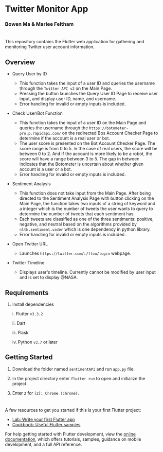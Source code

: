 # Twitter Monitor App
### Bowen Ma & Marlee Feltham

#
This repository contains the Flutter web application for gathering and monitoring Twitter user account information.

## Overview

  - Query User by ID
      - This function takes the input of a user ID and queries the username through the ```Twitter API v2``` on the Main Page.
      - Pressing the button launches the Query User ID Page to receive user input, and display user ID, name, and username. 
      - Error handling for invalid or empty inputs is included.

  - Check User/Bot Function
    -  This function takes the input of a user ID on the Main Page and queries the username through the ```https://botometer-pro.p.rapidapi.com/``` on the redirected Bos Account Checker Page to determine if the account is a real user or bot.
    -  The user score is presented on the Bot Account Checker Page. The score range is from 0 to 5. In the case of real users, the score will be between 0 to 2. And if the account is more likely to be a robot, the score will have a range between 3 to 5. The gap in between indicates that the Botometer is uncertain about whether given account is a user or a bot.
    -  Error handling for invalid or empty inputs is included.
  
  - Sentiment Analysis
      - This function does not take input from the Main Page. After being directed to the Sentiment Analysis Page with button clicking on the Main Page, the function takes two inputs of a string of keyword and a integer which is the number of tweets the user wants to query to determine the number of tweets that each sentiment has.
      - Each tweets are classified as one of the three sentiments: positive, negative, and neutral based on the algorithms provided by ```nltk.sentiment.vader``` which is one dependency in python library.
      - Error handling for invalid or empty inputs is included.
  - Open Twitter URL
      - Launches ```https://twitter.com/i/flow/login``` webpage.
  - Twitter Timeline
      - Displays user's timeline. Currently cannot be modified by user input and is set to display @NASA.


## Requirements
1. Install dependencies

    i. Flutter ```v3.3.2```

    ii. Dart
    
    iii. Flask

    iv. Python ```v3.7``` or later
    

## Getting Started

1. Download the folder named ```sentimentAPI``` and run ```app.py``` file.

2. In the project directory enter ```flutter run``` to open and initialize the project. 
    
3. Enter ```2``` for ```[2]: Chrome (chrome)```.


#
A few resources to get you started if this is your first Flutter project:

- [Lab: Write your first Flutter app](https://docs.flutter.dev/get-started/codelab)
- [Cookbook: Useful Flutter samples](https://docs.flutter.dev/cookbook)

For help getting started with Flutter development, view the
[online documentation](https://docs.flutter.dev/), which offers tutorials,
samples, guidance on mobile development, and a full API reference.
